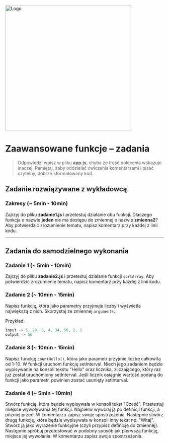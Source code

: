 <img alt="Logo" src="http://coderslab.pl/svg/logo-coderslab.svg" width="400">

# Zaawansowane funkcje &ndash; zadania

> Odpowiedzi wpisz w pliku **app.js**, chyba że treść polecenia wskazuje inaczej.
Pamiętaj, żeby oddzielać ćwiczenia komentarzami i pisać czytelny, dobrze sformatowany kod.

## Zadanie rozwiązywane z wykładowcą

### Zakresy (~ 5min - 10min)

Zajrzyj do pliku **zadanie1.js** i przetestuj działanie obu funkcji.
Dlaczego funkcja o nazwie **jeden** nie ma dostępu do zmiennej o nazwie **zmienna2**?
Aby potwierdzić zrozumienie tematu, napisz komentarz przy każdej z linii kodu.

-------------------------------------------------------------------------------

## Zadania do samodzielnego wykonania

### Zadanie 1 (~ 5min - 10min)

Zajrzyj do pliku **zadanie2.js** i przetestuj działanie funkcji ```sortArray```.
Aby potwierdzić zrozumienie tematu, napisz komentarz przy każdej z linii kodu.

### Zadanie 2 (~ 10min - 15min)

Napisz funkcję, która jako parametry przyjmuje liczby i wyświetla największą z nich. Skorzystaj ze zmiennej ```arguments```.

Przykład:
```JavaScript
input -> 5, 29, 6, 4, 34, 56, 2, 3
output -> 56
```
### Zadanie 3  (~ 10min - 15min)

Napisz funckję ```countHello()```, która jako parametr przyjmie liczbę całkowitą od 1-10. W funkcji uruchom funkcję setInterval. Niech jego
zadaniem będzie wypisywanie na konsoli tekstu "Hello" oraz licznika, zliczającego, który raz już został uruchomiony setInterval.
Jeśli licznik osiągnie wartość podaną do funkcji jako parametr, powinien zostać usunięty setInterval.


### Zadanie 4 (~ 5min - 10min)

Stwórz funkcję, która będzie wypisywała w konsoli tekst "Cześć". Przetestuj miejsce wywoływania tej funkcji.
Najpierw wywołaj ją po definicji funkcji, a póżniej przed. W komentarzu zapisz swoje spostrzeżenia.
Następnie stwórz drugą funkcję, która będzie wypisywała w konsoli inny tekst np. "Witaj". Stwórz ją jako
wyrażenie funkcyjne (czyli przypisz definicję do zmiennej). Następnie spróbuj przetestować w podobny sposób
jak pierwszą funkcję, miejsce jej wywołania. W komentarzu zapisz swoje spostrzeżenia.
